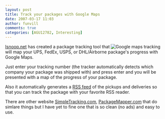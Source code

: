 ```yaml
---
layout: post
title: Track your packages with Google Maps
date: 2007-03-17 11:03
author: funvill
comments: true
categories: [AGU12782, Interesting]
---
```

<a href="http://blog.abluestar.com/public/uploads/2007/03/tracking.png" title="Google maps tracking"><img src="http://blog.abluestar.com/public/uploads/2007/03/tracking.png" alt="Google maps tracking" align="right" /></a><a href="http://www.isnoop.net/">Isnoop.net</a> has created a package tracking tool that will map your UPS, FedEx, USPS, or DHL/Airborne package's progress with Google Maps.

Just enter your tracking number (the tracker automatically detects which company your package was shipped with) and press enter and you will be presented with a map of the progress of your package.

Also it automatically generates a <a href="http://blog.abluestar.com/what-are-rss-feeds-and-how-to-use-them/">RSS feed</a> of the pickups and deliveries so that you can track the package with your favorite RSS reader.

There are other website <a href="http://www.simpletracking.com/" rel="nofollow">SimpleTracking.com</a>,  <a href="http://packagemapper.com/">PackageMapper.com</a> that do simlare things but I have yet to fine one that is so clean (no ads) and easy to use.
